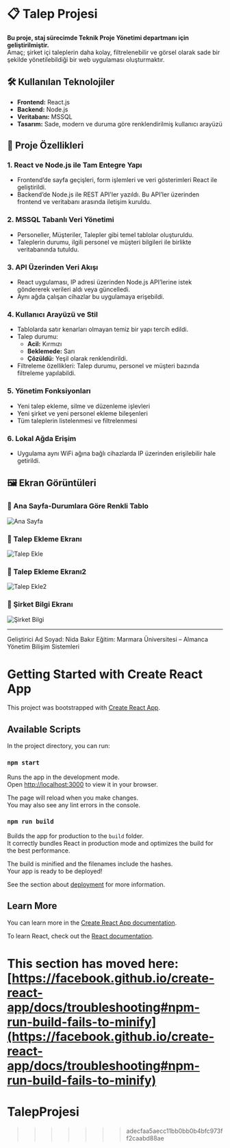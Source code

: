 # 📋 Talep Projesi

**Bu proje, staj sürecimde Teknik Proje Yönetimi departmanı için geliştirilmiştir.**  
Amaç; şirket içi taleplerin daha kolay, filtrelenebilir ve görsel olarak sade bir şekilde yönetilebildiği bir web uygulaması oluşturmaktır.

## 🛠️ Kullanılan Teknolojiler

- **Frontend:** React.js
- **Backend:** Node.js
- **Veritabanı:** MSSQL
- **Tasarım:** Sade, modern ve duruma göre renklendirilmiş kullanıcı arayüzü

## 📌 Proje Özellikleri

### 1. React ve Node.js ile Tam Entegre Yapı
- Frontend’de sayfa geçişleri, form işlemleri ve veri gösterimleri React ile geliştirildi.
- Backend’de Node.js ile REST API'ler yazıldı. Bu API’ler üzerinden frontend ve veritabanı arasında iletişim kuruldu.

### 2. MSSQL Tabanlı Veri Yönetimi
- Personeller, Müşteriler, Talepler gibi temel tablolar oluşturuldu.
- Taleplerin durumu, ilgili personel ve müşteri bilgileri ile birlikte veritabanında tutuldu.

### 3. API Üzerinden Veri Akışı
- React uygulaması, IP adresi üzerinden Node.js API’lerine istek göndererek verileri aldı veya güncelledi.
- Aynı ağda çalışan cihazlar bu uygulamaya erişebildi.

### 4. Kullanıcı Arayüzü ve Stil
- Tablolarda satır kenarları olmayan temiz bir yapı tercih edildi.
- Talep durumu:
  - **Acil:** Kırmızı
  - **Beklemede:** Sarı
  - **Çözüldü:** Yeşil olarak renklendirildi.
- Filtreleme özellikleri: Talep durumu, personel ve müşteri bazında filtreleme yapılabildi.

### 5. Yönetim Fonksiyonları
- Yeni talep ekleme, silme ve düzenleme işlevleri
- Yeni şirket ve yeni personel ekleme bileşenleri
- Tüm taleplerin listelenmesi ve filtrelenmesi

### 6. Lokal Ağda Erişim
- Uygulama aynı WiFi ağına bağlı cihazlarda IP üzerinden erişilebilir hale getirildi.

## 🖼️ Ekran Görüntüleri

### 🔹 Ana Sayfa-Durumlara Göre Renkli Tablo
![Ana Sayfa](https://github.com/nidabakr/TalepProje/blob/main/ana%20sayfa.jpg)

### 🔹 Talep Ekleme Ekranı
![Talep Ekle](https://github.com/nidabakr/TalepProje/blob/main/talep%20ekle.jpg)

### 🔹 Talep Ekleme Ekranı2
![Talep Ekle2](https://github.com/nidabakr/TalepProje/blob/main/talep%20ekle2.jpg)

### 🔹 Şirket Bilgi Ekranı
![Şirket Bilgi](https://github.com/nidabakr/TalepProje/blob/main/sirket-bilgi.jpg)

---

Geliştirici
Ad Soyad: Nida Bakır
Eğitim: Marmara Üniversitesi – Almanca Yönetim Bilişim Sistemleri


# Getting Started with Create React App

This project was bootstrapped with [Create React App](https://github.com/facebook/create-react-app).

## Available Scripts

In the project directory, you can run:

### `npm start`

Runs the app in the development mode.\
Open [http://localhost:3000](http://localhost:3000) to view it in your browser.

The page will reload when you make changes.\
You may also see any lint errors in the console.

### `npm run build`

Builds the app for production to the `build` folder.\
It correctly bundles React in production mode and optimizes the build for the best performance.

The build is minified and the filenames include the hashes.\
Your app is ready to be deployed!

See the section about [deployment](https://facebook.github.io/create-react-app/docs/deployment) for more information.

## Learn More

You can learn more in the [Create React App documentation](https://facebook.github.io/create-react-app/docs/getting-started).

To learn React, check out the [React documentation](https://reactjs.org/).


This section has moved here: [https://facebook.github.io/create-react-app/docs/troubleshooting#npm-run-build-fails-to-minify](https://facebook.github.io/create-react-app/docs/troubleshooting#npm-run-build-fails-to-minify)
=======
# TalepProjesi
>>>>>>> adecfaa5aecc11bb0bb0b4bfc973ff2caabd88ae
